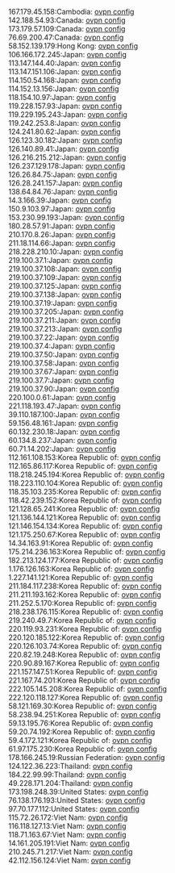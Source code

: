 167.179.45.158:Cambodia: [ovpn config](vpn/167_179_45_158.ovpn)  
142.188.54.93:Canada: [ovpn config](vpn/142_188_54_93.ovpn)  
173.179.57.109:Canada: [ovpn config](vpn/173_179_57_109.ovpn)  
76.69.200.47:Canada: [ovpn config](vpn/76_69_200_47.ovpn)  
58.152.139.179:Hong Kong: [ovpn config](vpn/58_152_139_179.ovpn)  
106.166.172.245:Japan: [ovpn config](vpn/106_166_172_245.ovpn)  
113.147.144.40:Japan: [ovpn config](vpn/113_147_144_40.ovpn)  
113.147.151.106:Japan: [ovpn config](vpn/113_147_151_106.ovpn)  
114.150.54.168:Japan: [ovpn config](vpn/114_150_54_168.ovpn)  
114.152.13.156:Japan: [ovpn config](vpn/114_152_13_156.ovpn)  
118.154.10.97:Japan: [ovpn config](vpn/118_154_10_97.ovpn)  
119.228.157.93:Japan: [ovpn config](vpn/119_228_157_93.ovpn)  
119.229.195.243:Japan: [ovpn config](vpn/119_229_195_243.ovpn)  
119.242.253.8:Japan: [ovpn config](vpn/119_242_253_8.ovpn)  
124.241.80.62:Japan: [ovpn config](vpn/124_241_80_62.ovpn)  
126.123.30.182:Japan: [ovpn config](vpn/126_123_30_182.ovpn)  
126.140.89.41:Japan: [ovpn config](vpn/126_140_89_41.ovpn)  
126.216.215.212:Japan: [ovpn config](vpn/126_216_215_212.ovpn)  
126.237.129.178:Japan: [ovpn config](vpn/126_237_129_178.ovpn)  
126.26.84.75:Japan: [ovpn config](vpn/126_26_84_75.ovpn)  
126.28.241.157:Japan: [ovpn config](vpn/126_28_241_157.ovpn)  
138.64.84.76:Japan: [ovpn config](vpn/138_64_84_76.ovpn)  
14.3.166.39:Japan: [ovpn config](vpn/14_3_166_39.ovpn)  
150.9.103.97:Japan: [ovpn config](vpn/150_9_103_97.ovpn)  
153.230.99.193:Japan: [ovpn config](vpn/153_230_99_193.ovpn)  
180.28.57.91:Japan: [ovpn config](vpn/180_28_57_91.ovpn)  
210.170.8.26:Japan: [ovpn config](vpn/210_170_8_26.ovpn)  
211.18.114.66:Japan: [ovpn config](vpn/211_18_114_66.ovpn)  
218.228.210.10:Japan: [ovpn config](vpn/218_228_210_10.ovpn)  
219.100.37.1:Japan: [ovpn config](vpn/219_100_37_1.ovpn)  
219.100.37.108:Japan: [ovpn config](vpn/219_100_37_108.ovpn)  
219.100.37.109:Japan: [ovpn config](vpn/219_100_37_109.ovpn)  
219.100.37.125:Japan: [ovpn config](vpn/219_100_37_125.ovpn)  
219.100.37.138:Japan: [ovpn config](vpn/219_100_37_138.ovpn)  
219.100.37.19:Japan: [ovpn config](vpn/219_100_37_19.ovpn)  
219.100.37.205:Japan: [ovpn config](vpn/219_100_37_205.ovpn)  
219.100.37.211:Japan: [ovpn config](vpn/219_100_37_211.ovpn)  
219.100.37.213:Japan: [ovpn config](vpn/219_100_37_213.ovpn)  
219.100.37.22:Japan: [ovpn config](vpn/219_100_37_22.ovpn)  
219.100.37.4:Japan: [ovpn config](vpn/219_100_37_4.ovpn)  
219.100.37.50:Japan: [ovpn config](vpn/219_100_37_50.ovpn)  
219.100.37.58:Japan: [ovpn config](vpn/219_100_37_58.ovpn)  
219.100.37.67:Japan: [ovpn config](vpn/219_100_37_67.ovpn)  
219.100.37.7:Japan: [ovpn config](vpn/219_100_37_7.ovpn)  
219.100.37.90:Japan: [ovpn config](vpn/219_100_37_90.ovpn)  
220.100.0.61:Japan: [ovpn config](vpn/220_100_0_61.ovpn)  
221.118.193.47:Japan: [ovpn config](vpn/221_118_193_47.ovpn)  
39.110.187.100:Japan: [ovpn config](vpn/39_110_187_100.ovpn)  
59.156.48.161:Japan: [ovpn config](vpn/59_156_48_161.ovpn)  
60.132.230.18:Japan: [ovpn config](vpn/60_132_230_18.ovpn)  
60.134.8.237:Japan: [ovpn config](vpn/60_134_8_237.ovpn)  
60.71.14.202:Japan: [ovpn config](vpn/60_71_14_202.ovpn)  
112.161.108.153:Korea Republic of: [ovpn config](vpn/112_161_108_153.ovpn)  
112.165.86.117:Korea Republic of: [ovpn config](vpn/112_165_86_117.ovpn)  
118.218.245.194:Korea Republic of: [ovpn config](vpn/118_218_245_194.ovpn)  
118.223.110.104:Korea Republic of: [ovpn config](vpn/118_223_110_104.ovpn)  
118.35.103.235:Korea Republic of: [ovpn config](vpn/118_35_103_235.ovpn)  
118.42.239.152:Korea Republic of: [ovpn config](vpn/118_42_239_152.ovpn)  
121.128.65.241:Korea Republic of: [ovpn config](vpn/121_128_65_241.ovpn)  
121.136.144.121:Korea Republic of: [ovpn config](vpn/121_136_144_121.ovpn)  
121.146.154.134:Korea Republic of: [ovpn config](vpn/121_146_154_134.ovpn)  
121.175.250.67:Korea Republic of: [ovpn config](vpn/121_175_250_67.ovpn)  
14.34.163.91:Korea Republic of: [ovpn config](vpn/14_34_163_91.ovpn)  
175.214.236.163:Korea Republic of: [ovpn config](vpn/175_214_236_163.ovpn)  
182.213.124.177:Korea Republic of: [ovpn config](vpn/182_213_124_177.ovpn)  
1.176.126.163:Korea Republic of: [ovpn config](vpn/1_176_126_163.ovpn)  
1.227.141.121:Korea Republic of: [ovpn config](vpn/1_227_141_121.ovpn)  
211.184.117.238:Korea Republic of: [ovpn config](vpn/211_184_117_238.ovpn)  
211.211.193.162:Korea Republic of: [ovpn config](vpn/211_211_193_162.ovpn)  
211.252.5.170:Korea Republic of: [ovpn config](vpn/211_252_5_170.ovpn)  
218.238.176.115:Korea Republic of: [ovpn config](vpn/218_238_176_115.ovpn)  
219.240.49.7:Korea Republic of: [ovpn config](vpn/219_240_49_7.ovpn)  
220.119.93.231:Korea Republic of: [ovpn config](vpn/220_119_93_231.ovpn)  
220.120.185.122:Korea Republic of: [ovpn config](vpn/220_120_185_122.ovpn)  
220.126.103.74:Korea Republic of: [ovpn config](vpn/220_126_103_74.ovpn)  
220.82.19.248:Korea Republic of: [ovpn config](vpn/220_82_19_248.ovpn)  
220.90.89.167:Korea Republic of: [ovpn config](vpn/220_90_89_167.ovpn)  
221.157.147.51:Korea Republic of: [ovpn config](vpn/221_157_147_51.ovpn)  
221.167.74.201:Korea Republic of: [ovpn config](vpn/221_167_74_201.ovpn)  
222.105.145.208:Korea Republic of: [ovpn config](vpn/222_105_145_208.ovpn)  
222.120.118.127:Korea Republic of: [ovpn config](vpn/222_120_118_127.ovpn)  
58.121.169.30:Korea Republic of: [ovpn config](vpn/58_121_169_30.ovpn)  
58.238.94.251:Korea Republic of: [ovpn config](vpn/58_238_94_251.ovpn)  
59.13.195.76:Korea Republic of: [ovpn config](vpn/59_13_195_76.ovpn)  
59.20.74.192:Korea Republic of: [ovpn config](vpn/59_20_74_192.ovpn)  
59.4.172.121:Korea Republic of: [ovpn config](vpn/59_4_172_121.ovpn)  
61.97.175.230:Korea Republic of: [ovpn config](vpn/61_97_175_230.ovpn)  
178.166.245.19:Russian Federation: [ovpn config](vpn/178_166_245_19.ovpn)  
124.122.36.223:Thailand: [ovpn config](vpn/124_122_36_223.ovpn)  
184.22.99.99:Thailand: [ovpn config](vpn/184_22_99_99.ovpn)  
49.228.171.204:Thailand: [ovpn config](vpn/49_228_171_204.ovpn)  
173.198.248.39:United States: [ovpn config](vpn/173_198_248_39.ovpn)  
76.138.176.193:United States: [ovpn config](vpn/76_138_176_193.ovpn)  
97.70.177.112:United States: [ovpn config](vpn/97_70_177_112.ovpn)  
115.72.26.172:Viet Nam: [ovpn config](vpn/115_72_26_172.ovpn)  
116.118.127.13:Viet Nam: [ovpn config](vpn/116_118_127_13.ovpn)  
118.71.163.67:Viet Nam: [ovpn config](vpn/118_71_163_67.ovpn)  
14.161.205.191:Viet Nam: [ovpn config](vpn/14_161_205_191.ovpn)  
210.245.71.217:Viet Nam: [ovpn config](vpn/210_245_71_217.ovpn)  
42.112.156.124:Viet Nam: [ovpn config](vpn/42_112_156_124.ovpn)  
